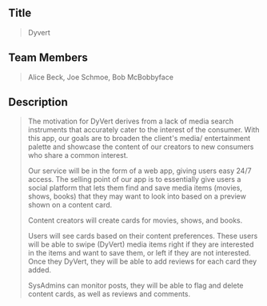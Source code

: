 ## Title
> Dyvert

## Team Members
>Alice Beck, Joe Schmoe, Bob McBobbyface

## Description 
> The motivation for DyVert derives from a lack of media search instruments that accurately cater to the interest of the consumer.
> With this app, our goals are to broaden the client's media/ entertainment palette and showcase the content of our creators to new consumers who share a common interest.
> 
> Our service will be in the form of a web app, giving users easy 24/7 access.
> The selling point of our app is to essentially give users a social platform that lets them find and save media items (movies, shows, books) that they may want to look into based on a preview shown on a content card.
>
>  Content creators will create cards for movies, shows, and books.
> 
> Users will see cards based on their content preferences. These users will be able to swipe (DyVert) media items right if they are interested in the items and want to save them, or  left if they are not interested.
> Once they DyVert, they will be able to add reviews for each card they added.
> 
> SysAdmins can monitor posts, they will be able to flag and delete content cards, as well as reviews and comments. 
